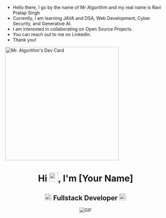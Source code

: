- Hello there, I go by the name of Mr Algorithm and my real name is Ravi Pratap Singh 
- Currently, I am learning JAVA and DSA, Web Development, Cyber Security, and Generative AI. 
- I am interested in collaborating on Open Source Projects. 
- You can reach out to me on LinkedIn. 
- Thank you!

  
<a href="https://app.daily.dev/ravixalgorithm"><img src="https://api.daily.dev/devcards/v2/eNnDdhwePHpxspL2Se3FJ.png?type=default&r=4j6" width="356" alt="Mr. Algorithm's Dev Card"/></a>
<h1 align="center">Hi <img src="https://github.com/YourUsername/YourUsername/blob/main/icons/Hi.gif" width="28px"/>, I'm [Your Name]</h1>
<h2 align="center">
  <img src="https://komarev.com/ghpvc/?username=[YourUsername]&color=dc143c&style=for-the-badge" alt="Profile Views" style="height:21px;">
  Fullstack Developer
  <a href="https://[your-portfolio-link]">
    <img src="https://img.shields.io/badge/Portfolio-543DE0?style=for-the-badge&logo=About.me&logoColor=white" alt="Portfolio" style="height:22px;">
  </a>
</h2>
<div align="center">
 <img alt="GIF" src="https://media4.giphy.com/media/11KzOet1ElBDz2/giphy.gif?cid=6c09b952ufa3xxbbm0mpuadm2zaik3wjp4m9luz2ly0lyz8d&ep=v1_internal_gif_by_id&rid=giphy.gif&ct=g" />
</div>

              

